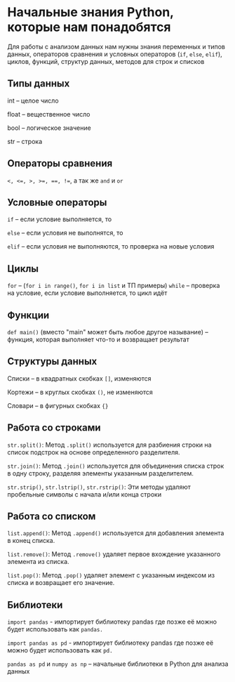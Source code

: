 # Начальные знания Python, которые нам понадобятся

Для работы с анализом данных нам нужны знания переменных и типов данных, операторов сравнения и условных
операторов (`if`, `else`, `elif`), циклов, функций, структур данных, методов для строк и списков

## Типы данных

int – целое число

float – вещественное число

bool – логическое значение

str – строка

## Операторы сравнения

`<, <=, >, >=, ==, !=`, а так же `and` и `or`

## Условные операторы

`if` – если условие выполняется, то

`else` – если условия не выполнятся, то

`elif` – если условия не выполняются, то проверка на новые условия

## Циклы

`for` – (`for i in range()`, `for i in list` и ТП примеры)
`while` – проверка на условие, если условие выполняется, то цикл идёт

## Функции

`def main()` (вместо "main" может быть любое другое называние) – функция, которая выполняет что-то и возвращает
результат

## Структуры данных

Списки – в квадратных скобках `[]`, изменяются

Кортежи – в круглых скобках `()`, не изменяются

Словари – в фигурных скобках `{}`

## Работа со строками

`str.split()`: Метод `.split()` используется для разбиения строки на список подстрок на основе определенного
разделителя.

`str.join()`: Метод `.join()` используется для объединения списка строк в одну строку, разделяя элементы указанным
разделителем.

`str.strip()`, `str.lstrip()`, `str.rstrip()`: Эти методы удаляют пробельные символы с начала и/или конца строки

## Работа со списком

`list.append()`: Метод `.append()` используется для добавления элемента в конец списка.

`list.remove()`: Метод `.remove()` удаляет первое вхождение указанного элемента из списка.

`list.pop()`: Метод `.pop()` удаляет элемент с указанным индексом из списка и возвращает его значение.

## Библиотеки

`import pandas` - импортирует библиотеку pandas где позже её можно будет использовать как `pandas.`

`import pandas as pd` - импортирует библиотеку pandas где позже её можно будет использовать как `pd.`

`pandas as pd` и `numpy as np` – начальные библиотеки в Python для анализа данных  

